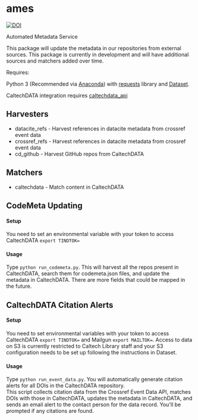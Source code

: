 # ames

[![DOI](https://data.caltech.edu/badge/110025475.svg)](https://data.caltech.edu/badge/latestdoi/110025475)

Automated Metadata Service

This package will update the metadata in our repositories from external sources.  This package is currently in development and will have additional sources and matchers added over time.

Requires: 

Python 3 (Recommended via [Anaconda](https://www.anaconda.com/download)) with [requests](https://pypi.python.org/pypi/requests) library and [Dataset](https://github.com/caltechlibrary/dataset).

CaltechDATA integration requires [caltechdata_api](https://github.com/caltechlibrary/caltechdata_api)

## Harvesters

- datacite_refs - Harvest references in datacite metadata from crossref event data
- crossref_refs - Harvest references in datacite metadata from crossref event data
- cd_github - Harvest GitHub repos from CaltechDATA

## Matchers

- caltechdata - Match content in CaltechDATA

## CodeMeta Updating

#### Setup
You need to set an environmental variable with your token to access
CaltechDATA `export TINDTOK=`

#### Usage
Type `python run_codemeta.py`. This will harvest all the repos present in
CaltechDATA, search them for codemeta.json files, and update the metadata
in CaltechDATA. There are more fields that could be mapped in the future.

## CaltechDATA Citation Alerts

#### Setup
You need to set environmental variables with your token to access
CaltechDATA `export TINDTOK=` and Mailgun `export MAILTOK=`.  Access to data on S3 is currently
restricted to Caltech Library staff and your S3 configuration needs to be set up
following the instructions in Dataset.

#### Usage
Type `python run_event_data.py`. You will automatically generate citation alerts for all DOIs in the CaltechDATA repository.  
This script collects citation data from the Crossref Event Data API, matches DOIs with those 
in CaltechDATA, updates the metadata in CaltechDATA, and sends an email alert to the contact 
person for the data record. You'll be prompted if any citations are found.  
